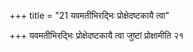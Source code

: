 +++
title = "21 यवमतीभिरद्भिः प्रोक्षेदष्टकायै त्वा"

+++
यवमतीभिरद्भिः प्रोक्षेदष्टकायै त्वा जुष्टां प्रोक्षामीति २१